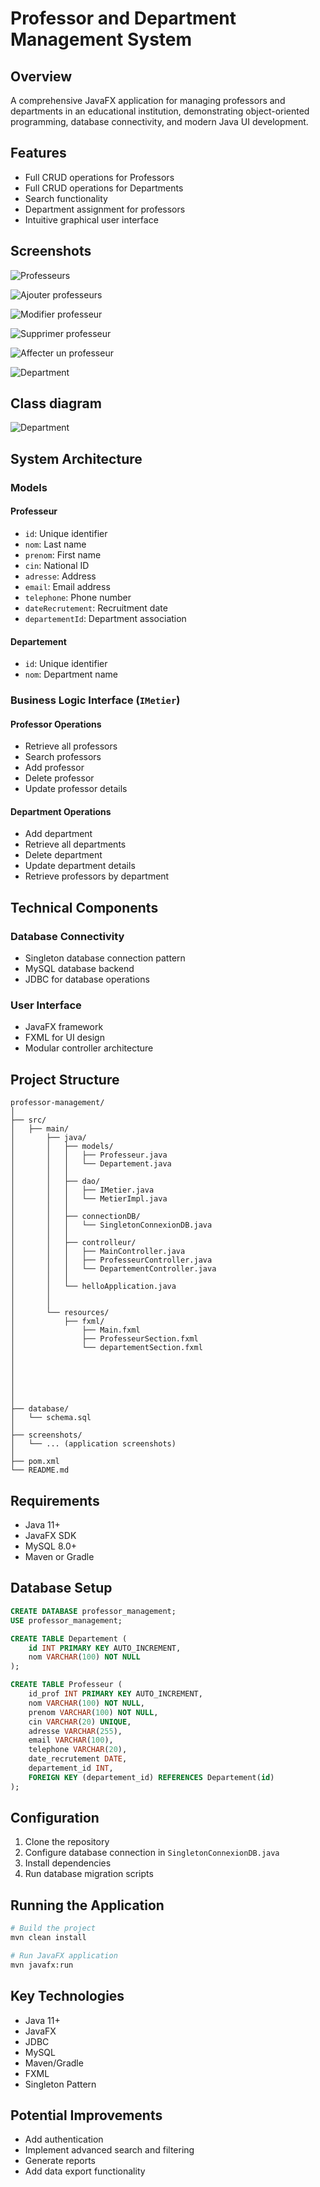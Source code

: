# Professor and Department Management System

## Overview
A comprehensive JavaFX application for managing professors and departments in an educational institution, demonstrating object-oriented programming, database connectivity, and modern Java UI development.

## Features
- Full CRUD operations for Professors
- Full CRUD operations for Departments
- Search functionality
- Department assignment for professors
- Intuitive graphical user interface

## Screenshots
![Professeurs](screenshots/Prof.png)

![Ajouter professeurs](screenshots/AjoutProf.png)

![Modifier professeur](screenshots/ModifProf.png)

![Supprimer professeur](screenshots/SuppProf.png)

![Affecter un professeur](screenshots/AffectProf.png)

![Department](screenshots/depart.png)

## Class diagram
![Department](screenshots/classDiag.png)
## System Architecture

### Models
#### Professeur 
- `id`: Unique identifier
- `nom`: Last name
- `prenom`: First name
- `cin`: National ID
- `adresse`: Address
- `email`: Email address
- `telephone`: Phone number
- `dateRecrutement`: Recruitment date
- `departementId`: Department association

#### Departement 
- `id`: Unique identifier
- `nom`: Department name

### Business Logic Interface (`IMetier`)
#### Professor Operations
- Retrieve all professors
- Search professors
- Add professor
- Delete professor
- Update professor details

#### Department Operations
- Add department
- Retrieve all departments
- Delete department
- Update department details
- Retrieve professors by department

## Technical Components

### Database Connectivity
- Singleton database connection pattern
- MySQL database backend
- JDBC for database operations

### User Interface
- JavaFX framework
- FXML for UI design
- Modular controller architecture

## Project Structure
```
professor-management/
│
├── src/
│   ├── main/
│       ├── java/
│       │   ├── models/
│       │   │   ├── Professeur.java
│       │   │   └── Departement.java
│       │   │
│       │   ├── dao/
│       │   │   ├── IMetier.java
│       │   │   └── MetierImpl.java
│       │   │
│       │   ├── connectionDB/
│       │   │   └── SingletonConnexionDB.java
│       │   │
│       │   ├── controlleur/
│       │   │   ├── MainController.java
│       │   │   ├── ProfesseurController.java
│       │   │   └── DepartementController.java
│       │   │
│       │   └── helloApplication.java
│       │       
│       │
│       └── resources/
│           ├── fxml/
│               ├── Main.fxml
│               ├── ProfesseurSection.fxml
│               └── departementSection.fxml
│          
│   
│   
│      
│           
│
├── database/
│   └── schema.sql
│
├── screenshots/
│   └── ... (application screenshots)
│
├── pom.xml
└── README.md
```

## Requirements
- Java 11+
- JavaFX SDK
- MySQL 8.0+
- Maven or Gradle

## Database Setup
```sql
CREATE DATABASE professor_management;
USE professor_management;

CREATE TABLE Departement (
    id INT PRIMARY KEY AUTO_INCREMENT,
    nom VARCHAR(100) NOT NULL
);

CREATE TABLE Professeur (
    id_prof INT PRIMARY KEY AUTO_INCREMENT,
    nom VARCHAR(100) NOT NULL,
    prenom VARCHAR(100) NOT NULL,
    cin VARCHAR(20) UNIQUE,
    adresse VARCHAR(255),
    email VARCHAR(100),
    telephone VARCHAR(20),
    date_recrutement DATE,
    departement_id INT,
    FOREIGN KEY (departement_id) REFERENCES Departement(id)
);
```

## Configuration
1. Clone the repository
2. Configure database connection in `SingletonConnexionDB.java`
3. Install dependencies
4. Run database migration scripts

## Running the Application
```bash
# Build the project
mvn clean install

# Run JavaFX application
mvn javafx:run
```

## Key Technologies
- Java 11+
- JavaFX
- JDBC
- MySQL
- Maven/Gradle
- FXML
- Singleton Pattern

## Potential Improvements
- Add authentication
- Implement advanced search and filtering
- Generate reports
- Add data export functionality
